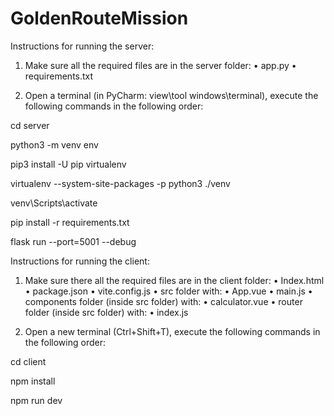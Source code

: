 # GoldenRouteMission
Instructions for running the server:
1. Make sure all the required files are in the server folder:
• app.py
• requirements.txt

2. Open a terminal (in PyCharm: view\tool windows\terminal), execute the following commands in the following order:

cd server

python3 -m venv env

pip3 install -U pip virtualenv

virtualenv --system-site-packages -p python3 ./venv

venv\Scripts\activate

pip install -r requirements.txt

flask run --port=5001 --debug

Instructions for running the client:
1. Make sure there all the required files are in the client folder:
•	Index.html
•	package.json
•	vite.config.js
•	src folder with:
  •	App.vue
  •	main.js
  •	components folder (inside src folder) with:
    •	calculator.vue
  •	router folder (inside src folder) with:
    •	index.js

2. Open a new terminal (Ctrl+Shift+T), execute the following commands in the following order:

cd client

npm install

npm run dev

